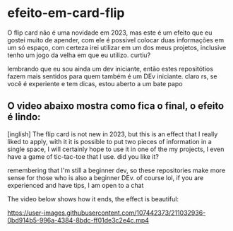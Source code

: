 # efeito-em-card-flip

  O flip card não é uma novidade em 2023, mas este é um efeito que eu gostei muito de apender, com ele 
é possivel colocar duas informações em um só espaço, com certeza irei utilizar em um dos 
meus projetos, inclusive tenho um jogo da velha em que eu utilizo. curtiu? 

  lembrando que eu sou ainda um dev iniciante, então estes repositótios fazem mais sentidos para quem 
também é um DEv iniciante. claro rs, se você é experiente e tem dicas, estou aberto a um bate papo 

  O video abaixo mostra como fica o final, o efeito é lindo:
----------------------------------------------------------------------------------------------------------------
[inglish]  The flip card is not new in 2023, but this is an effect that I really liked to apply, with it
it is possible to put two pieces of information in a single space, I will certainly hope to use it in one of the
my projects, I even have a game of tic-tac-toe that I use. did you like it?

  remembering that I'm still a beginner dev, so these repositories make more sense for those who
is also a beginner DEv. of course lol, if you are experienced and have tips, I am open to a chat

  The video below shows how it ends, the effect is beautiful:

https://user-images.githubusercontent.com/107442373/211032936-0bd914b5-996a-4384-8bdc-ff01de3c2e4c.mp4


